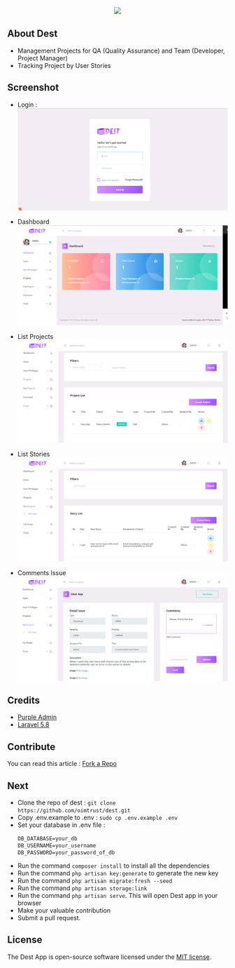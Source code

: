 <p align="center"><img src="https://i.imgur.com/aBCfwFC.png"></p>

## About Dest
* Management Projects for QA (Quality Assurance) and Team (Developer, Project Manager)
* Tracking Project by User Stories

## Screenshot
* Login :
   ![](public/images/screenshots/login.png)
   
* Dashboard
   ![](public/images/screenshots/dashboard.png)
   
* List Projects
   ![](public/images/screenshots/create-project.png)
   
* List Stories
   ![](public/images/screenshots/create-story.png)
  
* Comments Issue
   ![](public/images/screenshots/comentar.png)

## Credits
- [Purple Admin](https://github.com/BootstrapDash/PurpleAdmin-Free-Admin-Template "Purple Admin")
- [Laravel 5.8](https://laravel.com/docs/5.8 "Laravel 5.8")

## Contribute
You can read this article : [Fork a Repo](https://help.github.com/en/articles/fork-a-repo "Fork a Repo")

## Next
- Clone the repo of dest : `git clone https://github.com/oimtrust/dest.git`
- Copy .env.example to .env : `sudo cp .env.example .env`
- Set your database in .env file :
  ```
  DB_DATABASE=your_db
  DB_USERNAME=your_username
  DB_PASSWORD=your_password_of_db
  ```
- Run the command `composer install` to install all the dependencies
- Run the command `php artisan key:generate` to generate the new key
- Run the command `php artisan migrate:fresh --seed`
- Run the command `php artisan storage:link`
- Run the command `php artisan serve`. This will open Dest app in your browser
- Make your valuable contribution
- Submit a pull request.

## License
The Dest App is open-source software licensed under the [MIT license](https://opensource.org/licenses/MIT).
